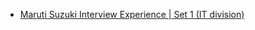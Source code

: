  - [Maruti Suzuki Interview Experience | Set 1 (IT division)](https://www.geeksforgeeks.org/maruti-suzuki-interview-experience-set-1-division/)